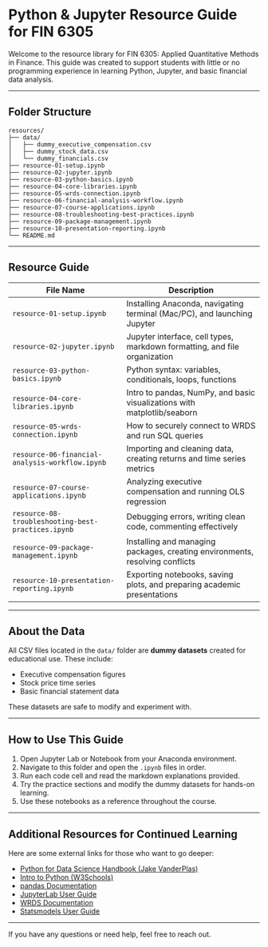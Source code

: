 # Python & Jupyter Resource Guide for FIN 6305

Welcome to the resource library for FIN 6305: Applied Quantitative Methods in Finance. This guide was created to support students with little or no programming experience in learning Python, Jupyter, and basic financial data analysis.

---
## Folder Structure

```text
resources/
├── data/
│   ├── dummy_executive_compensation.csv
│   ├── dummy_stock_data.csv
│   └── dummy_financials.csv
├── resource-01-setup.ipynb
├── resource-02-jupyter.ipynb
├── resource-03-python-basics.ipynb
├── resource-04-core-libraries.ipynb
├── resource-05-wrds-connection.ipynb
├── resource-06-financial-analysis-workflow.ipynb
├── resource-07-course-applications.ipynb
├── resource-08-troubleshooting-best-practices.ipynb
├── resource-09-package-management.ipynb
├── resource-10-presentation-reporting.ipynb
└── README.md
```

---

## Resource Guide

| File Name | Description |
|-----------|-------------|
| `resource-01-setup.ipynb` | Installing Anaconda, navigating terminal (Mac/PC), and launching Jupyter |
| `resource-02-jupyter.ipynb` | Jupyter interface, cell types, markdown formatting, and file organization |
| `resource-03-python-basics.ipynb` | Python syntax: variables, conditionals, loops, functions |
| `resource-04-core-libraries.ipynb` | Intro to pandas, NumPy, and basic visualizations with matplotlib/seaborn |
| `resource-05-wrds-connection.ipynb` | How to securely connect to WRDS and run SQL queries |
| `resource-06-financial-analysis-workflow.ipynb` | Importing and cleaning data, creating returns and time series metrics |
| `resource-07-course-applications.ipynb` | Analyzing executive compensation and running OLS regression |
| `resource-08-troubleshooting-best-practices.ipynb` | Debugging errors, writing clean code, commenting effectively |
| `resource-09-package-management.ipynb` | Installing and managing packages, creating environments, resolving conflicts |
| `resource-10-presentation-reporting.ipynb` | Exporting notebooks, saving plots, and preparing academic presentations |

---

## About the Data

All CSV files located in the `data/` folder are **dummy datasets** created for educational use. These include:
- Executive compensation figures
- Stock price time series
- Basic financial statement data

These datasets are safe to modify and experiment with.

---

## How to Use This Guide

1. Open Jupyter Lab or Notebook from your Anaconda environment.
2. Navigate to this folder and open the `.ipynb` files in order.
3. Run each code cell and read the markdown explanations provided.
4. Try the practice sections and modify the dummy datasets for hands-on learning.
5. Use these notebooks as a reference throughout the course.

---

## Additional Resources for Continued Learning

Here are some external links for those who want to go deeper:

- [Python for Data Science Handbook (Jake VanderPlas)](https://jakevdp.github.io/PythonDataScienceHandbook/)
- [Intro to Python (W3Schools)](https://www.w3schools.com/python/)
- [pandas Documentation](https://pandas.pydata.org/docs/)
- [JupyterLab User Guide](https://jupyterlab.readthedocs.io/en/stable/user/interface.html)
- [WRDS Documentation](https://wrds-www.wharton.upenn.edu/pages/support/)
- [Statsmodels User Guide](https://www.statsmodels.org/stable/user-guide.html)

---

If you have any questions or need help, feel free to reach out.
